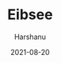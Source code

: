 ---
author: "Harshanu"
title: "Eibsee"
date: 2021-08-20
description: "Eibsee, Germany"
tags: ["eibsee", "germany", "alps", "lake", "garmisch", "cycling", "swimming", "zugspitz"]
thumbnail: https://images.unsplash.com/photo-1625990772973-0cba54ffb06c?ixlib=rb-1.2.1&ixid=MnwxMjA3fDB8MHxwaG90by1wYWdlfHx8fGVufDB8fHx8&auto=format&fit=crop&w=1074&q=80
---